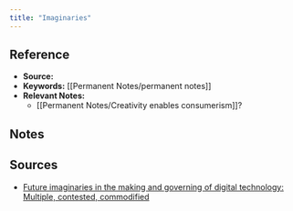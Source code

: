 ```yaml
---
title: "Imaginaries"
---
```

## Reference
- **Source:**
- **Keywords:** [[Permanent Notes/permanent notes]]
- **Relevant Notes:** 
	- [[Permanent Notes/Creativity enables consumerism]]?
## Notes

## Sources
- [Future imaginaries in the making and governing of digital technology: Multiple, contested, commodified](http://journals.sagepub.com/doi/10.1177/1461444820929321)